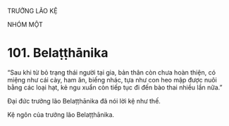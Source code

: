 TRƯỞNG LÃO KỆ

NHÓM MỘT

# 101. Belaṭṭhānika

“Sau khi từ bỏ trạng thái người tại gia, bản thân còn chưa hoàn thiện, có miệng như cái cày, ham ăn, biếng nhác, tựa như con heo mập được nuôi bằng các loại hạt, kẻ ngu xuẩn còn tiếp tục đi đến bào thai nhiều lần nữa.”

Đại đức trưởng lão Belaṭṭhānika đã nói lời kệ như thế.

Kệ ngôn của trưởng lão Belaṭṭhānika.
